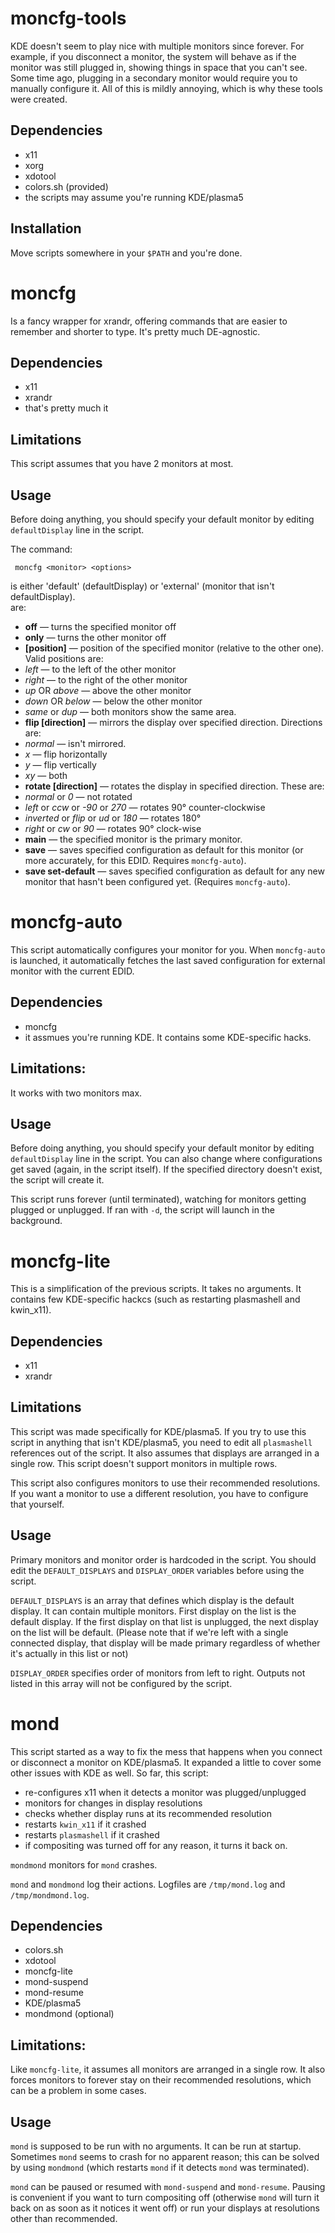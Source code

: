 # moncfg-tools

KDE doesn't seem to play nice with multiple monitors since forever. For example, if you disconnect a monitor, the system will behave as if the monitor was still plugged in, showing things in space that you can't see. Some time ago, plugging in a secondary monitor would require you to manually configure it. All of this is mildly annoying, which is why these tools were created.

## Dependencies

* x11
* xorg
* xdotool
* colors.sh (provided)
* the scripts may assume you're running KDE/plasma5

## Installation

Move scripts somewhere in your `$PATH` and you're done.

# moncfg

Is a fancy wrapper for xrandr, offering commands that are easier to remember and shorter to type. It's pretty much DE-agnostic.

## Dependencies

* x11
* xrandr
* that's pretty much it

## Limitations

This script assumes that you have 2 monitors at most. 

## Usage

Before doing anything, you should specify your default monitor by editing `defaultDisplay` line in the script.

The command:

     moncfg <monitor> <options>

<monitor> is either 'default' (defaultDisplay) or 'external' (monitor that isn't defaultDisplay).  
<options> are:

* **off** — turns the specified monitor off
* **only** — turns the other monitor off
* **[position]** — position of the specified monitor (relative to the other one). Valid positions are:
 * *left* — to the left of the other monitor
 * *right* — to the right of the other monitor
 * *up* OR *above* — above the other monitor
 * *down* OR *below* — below the other monitor
 * *same* or *dup* — both monitors show the same area.
* **flip [direction]** — mirrors the display over specified direction. Directions are:
 * *normal* — isn't mirrored.
 * *x* — flip horizontally
 * *y* — flip vertically
 * *xy* — both
* **rotate [direction]** — rotates the display in specified direction. These are:
 * *normal* or *0* — not rotated
 * *left* or *ccw* or *-90* or *270* — rotates 90° counter-clockwise
 * *inverted* or *flip* or *ud* or *180* — rotates 180°
 * *right* or *cw* or *90* — rotates 90° clock-wise
* **main** — the specified monitor is the primary monitor.
* **save** — saves specified configuration as default for this monitor (or more accurately, for this EDID. Requires `moncfg-auto`).
* **save set-default** — saves specified configuration as default for any new monitor that hasn't been configured yet. (Requires `moncfg-auto`).

# moncfg-auto

This script automatically configures your monitor for you. When `moncfg-auto` is launched, it automatically fetches the last saved configuration for external monitor with the current EDID. 

## Dependencies

* moncfg
* it assmues you're running KDE. It contains some KDE-specific hacks.

## Limitations:

It works with two monitors max.

## Usage

Before doing anything, you should specify your default monitor by editing `defaultDisplay` line in the script. You can also change where configurations get saved (again, in the script itself). If the specified directory doesn't exist, the script will create it.

This script runs forever (until terminated), watching for monitors getting plugged or unplugged. If ran with `-d`, the script will launch in the background.

# moncfg-lite

This is a simplification of the previous scripts. It takes no arguments. It contains few KDE-specific hackcs (such as restarting plasmashell and kwin_x11).

## Dependencies

* x11
* xrandr

## Limitations

This script was made specifically for KDE/plasma5. If you try to use this script in anything that isn't KDE/plasma5, you need to edit all `plasmashell` references out of the script. It also assumes that displays are arranged in a single row. This script doesn't support monitors in multiple rows.

This script also configures monitors to use their recommended resolutions. If you want a monitor to use a different resolution, you have to configure that yourself.

## Usage

Primary monitors and monitor order is hardcoded in the script. You should edit the `DEFAULT_DISPLAYS` and `DISPLAY_ORDER` variables before using the script.

`DEFAULT_DISPLAYS` is an array that defines which display is the default display. It can contain multiple monitors. First display on the list is the default display. If the first display on that list is unplugged, the next display on the list will be default. (Please note that if we're left with a single connected display, that display will be made primary regardless of whether it's actually in this list or not)

`DISPLAY_ORDER` specifies order of monitors from left to right. Outputs not listed in this array will not be configured by the script.

# mond

This script started as a way to fix the mess that happens when you connect or disconnect a monitor on KDE/plasma5. It expanded a little to cover some other issues with KDE as well. So far, this script:

* re-configures x11 when it detects a monitor was plugged/unplugged
* monitors for changes in display resolutions
* checks whether display runs at its recommended resolution
* restarts `kwin_x11` if it crashed
* restarts `plasmashell` if it crashed
* if compositing was turned off for any reason, it turns it back on. 

`mondmond` monitors for `mond` crashes.

`mond` and `mondmond` log their actions. Logfiles are `/tmp/mond.log` and `/tmp/mondmond.log`. 

## Dependencies

* colors.sh
* xdotool
* moncfg-lite
* mond-suspend
* mond-resume
* KDE/plasma5
* mondmond (optional)

## Limitations:

Like `moncfg-lite`, it assumes all monitors are arranged in a single row. It also forces monitors to forever stay on their recommended resolutions, which can be a problem in some cases.

## Usage

`mond` is supposed to be run with no arguments. It can be run at startup. Sometimes `mond` seems to crash for no apparent reason; this can be solved by using `mondmond` (which restarts `mond` if it detects `mond` was terminated). 

`mond` can be paused or resumed with `mond-suspend` and `mond-resume`. Pausing is convenient if you want to turn compositing off (otherwise `mond` will turn it back on as soon as it notices it went off) or run your displays at resolutions other than recommended.
